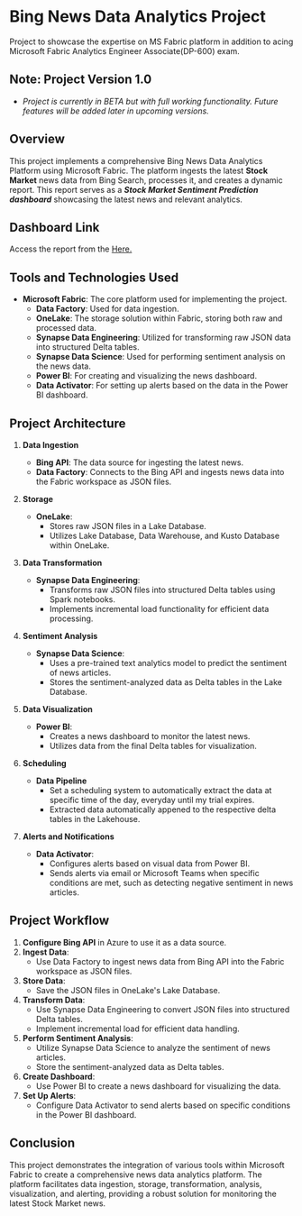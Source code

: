 # Bing News Data Analytics Project
Project to showcase the expertise on MS Fabric platform in addition to acing Microsoft Fabric Analytics Engineer Associate(DP-600) exam.

## Note: Project Version 1.0
  - *Project is currently in BETA but with full working functionality. Future features will be added later in upcoming versions.*

## Overview

This project implements a comprehensive Bing News Data Analytics Platform using Microsoft Fabric. The platform ingests the latest **Stock Market** news data from Bing Search, processes it, and creates a dynamic report. This report serves as a ***Stock Market Sentiment Prediction dashboard*** showcasing the latest news and relevant analytics.

## Dashboard Link
Access the report from the [Here.](https://app.fabric.microsoft.com/reportEmbed?reportId=98551fd5-bc71-4983-a1fe-baee78329e09&autoAuth=true&ctid=13ed772a-0b84-4582-aee1-530b55129b33)

## Tools and Technologies Used

- **Microsoft Fabric**: The core platform used for implementing the project.
  - **Data Factory**: Used for data ingestion.
  - **OneLake**: The storage solution within Fabric, storing both raw and processed data.
  - **Synapse Data Engineering**: Utilized for transforming raw JSON data into structured Delta tables.
  - **Synapse Data Science**: Used for performing sentiment analysis on the news data.
  - **Power BI**: For creating and visualizing the news dashboard.
  - **Data Activator**: For setting up alerts based on the data in the Power BI dashboard.

## Project Architecture

1. **Data Ingestion**
   - **Bing API**: The data source for ingesting the latest news.
   - **Data Factory**: Connects to the Bing API and ingests news data into the Fabric workspace as JSON files.

2. **Storage**
   - **OneLake**: 
     - Stores raw JSON files in a Lake Database.
     - Utilizes Lake Database, Data Warehouse, and Kusto Database within OneLake.

3. **Data Transformation**
   - **Synapse Data Engineering**: 
     - Transforms raw JSON files into structured Delta tables using Spark notebooks.
     - Implements incremental load functionality for efficient data processing.

4. **Sentiment Analysis**
   - **Synapse Data Science**:
     - Uses a pre-trained text analytics model to predict the sentiment of news articles.
     - Stores the sentiment-analyzed data as Delta tables in the Lake Database.

5. **Data Visualization**
   - **Power BI**:
     - Creates a news dashboard to monitor the latest news.
     - Utilizes data from the final Delta tables for visualization.

6. **Scheduling**
   - **Data Pipeline**
     - Set a scheduling system to automatically extract the data at specific time of the day, everyday until my trial expires.
     - Extracted data automatically appened to the respective delta tables in the Lakehouse.

6. **Alerts and Notifications**
   - **Data Activator**:
     - Configures alerts based on visual data from Power BI.
     - Sends alerts via email or Microsoft Teams when specific conditions are met, such as detecting negative sentiment in news articles.

## Project Workflow

1. **Configure Bing API** in Azure to use it as a data source.
2. **Ingest Data**:
   - Use Data Factory to ingest news data from Bing API into the Fabric workspace as JSON files.
3. **Store Data**:
   - Save the JSON files in OneLake's Lake Database.
4. **Transform Data**:
   - Use Synapse Data Engineering to convert JSON files into structured Delta tables.
   - Implement incremental load for efficient data handling.
5. **Perform Sentiment Analysis**:
   - Utilize Synapse Data Science to analyze the sentiment of news articles.
   - Store the sentiment-analyzed data as Delta tables.
6. **Create Dashboard**:
   - Use Power BI to create a news dashboard for visualizing the data.
7. **Set Up Alerts**:
   - Configure Data Activator to send alerts based on specific conditions in the Power BI dashboard.

## Conclusion

This project demonstrates the integration of various tools within Microsoft Fabric to create a comprehensive news data analytics platform. The platform facilitates data ingestion, storage, transformation, analysis, visualization, and alerting, providing a robust solution for monitoring the latest Stock Market news.
